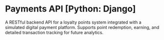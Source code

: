 # Payments API [Python: Django]
A RESTful backend API for a loyalty points system integrated with a simulated digital payment platform. Supports point redemption, earning, and detailed transaction tracking for future analytics.
